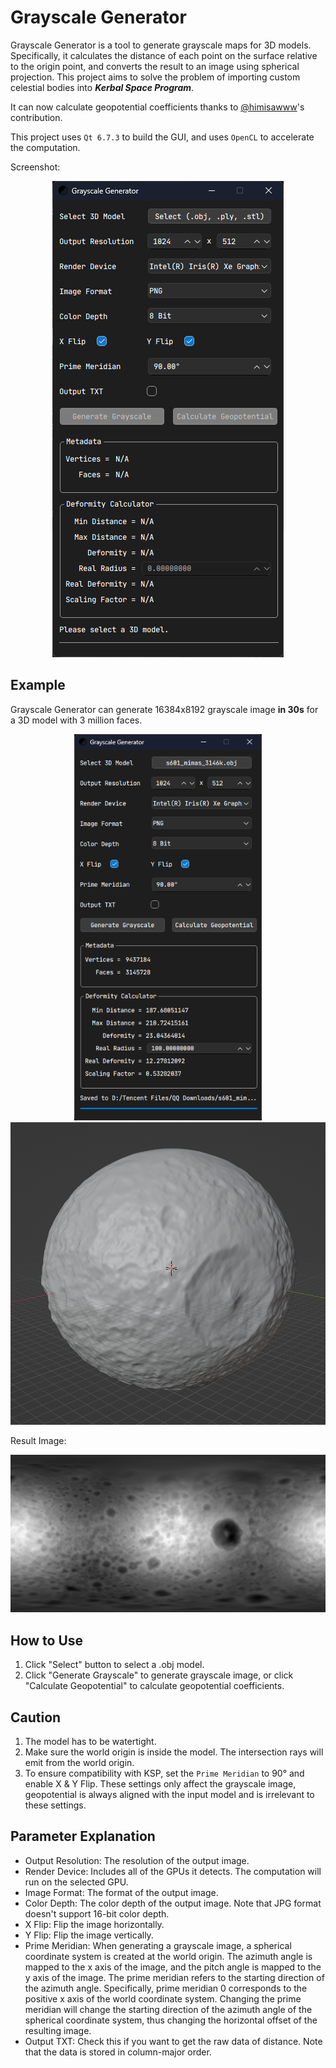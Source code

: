 # Grayscale Generator
Grayscale Generator is a tool to generate grayscale maps for 3D models. Specifically, it calculates the distance of each point on the surface relative to the origin point, and converts the result to an image using spherical projection. This project aims to solve the problem of importing custom celestial bodies into ***Kerbal Space Program***. 

It can now calculate geopotential coefficients thanks to [@himisawww](https://github.com/himisawww)'s contribution.

This project uses `Qt 6.7.3` to build the GUI, and uses `OpenCL` to accelerate the computation.

Screenshot:

<p align="center">
  <img src="picture\screenshot.png" alt="Screenshot of Grayscale Generator" />
</p>

## Example
Grayscale Generator can generate 16384x8192 grayscale image **in 30s** for a 3D model with 3 million faces.

<p align="center">
  <img src="picture/example_screenshot.png" alt="Grayscale Generator Screenshot" width="300px" /> <img src="picture/example_blender.png" alt="Blender Screenshot" width="645px" />
</p>

Result Image:

<p align="center">
  <img src="picture/example_result.png" alt="Output Image" />
</p>

## How to Use
1. Click "Select" button to select a .obj model.
2. Click "Generate Grayscale" to generate grayscale image, or click "Calculate Geopotential" to calculate geopotential coefficients.

## Caution
1. The model has to be watertight.
2. Make sure the world origin is inside the model. The intersection rays will emit from the world origin.
3. To ensure compatibility with KSP, set the `Prime Meridian` to 90° and enable X & Y Flip. These settings only affect the grayscale image, geopotential is always aligned with the input model and is irrelevant to these settings.

## Parameter Explanation
- Output Resolution: The resolution of the output image.
- Render Device: Includes all of the GPUs it detects. The computation will run on the selected GPU.
- Image Format: The format of the output image.
- Color Depth: The color depth of the output image. Note that JPG format doesn't support 16-bit color depth.
- X Flip: Flip the image horizontally.
- Y Flip: Flip the image vertically.
- Prime Meridian: When generating a grayscale image, a spherical coordinate system is created at the world origin. The azimuth angle is mapped to the x axis of the image, and the pitch angle is mapped to the y axis of the image. The prime meridian refers to the starting direction of the azimuth angle. Specifically, prime meridian 0 corresponds to the positive x axis of the world coordinate system. Changing the prime meridian will change the starting direction of the azimuth angle of the spherical coordinate system, thus changing the horizontal offset of the resulting image.
- Output TXT: Check this if you want to get the raw data of distance. Note that the data is stored in column-major order.
